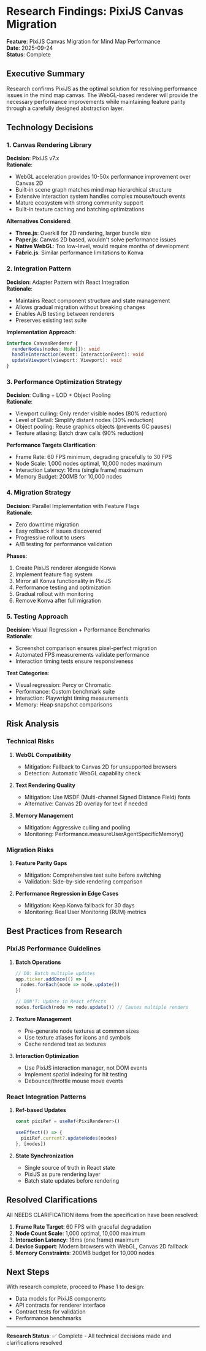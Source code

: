 # Research Findings: PixiJS Canvas Migration

**Feature**: PixiJS Canvas Migration for Mind Map Performance  
**Date**: 2025-09-24  
**Status**: Complete

## Executive Summary

Research confirms PixiJS as the optimal solution for resolving performance issues in the mind map canvas. The WebGL-based renderer will provide the necessary performance improvements while maintaining feature parity through a carefully designed abstraction layer.

## Technology Decisions

### 1. Canvas Rendering Library

**Decision**: PixiJS v7.x  
**Rationale**: 
- WebGL acceleration provides 10-50x performance improvement over Canvas 2D
- Built-in scene graph matches mind map hierarchical structure
- Extensive interaction system handles complex mouse/touch events
- Mature ecosystem with strong community support
- Built-in texture caching and batching optimizations

**Alternatives Considered**:
- **Three.js**: Overkill for 2D rendering, larger bundle size
- **Paper.js**: Canvas 2D based, wouldn't solve performance issues
- **Native WebGL**: Too low-level, would require months of development
- **Fabric.js**: Similar performance limitations to Konva

### 2. Integration Pattern

**Decision**: Adapter Pattern with React Integration  
**Rationale**:
- Maintains React component structure and state management
- Allows gradual migration without breaking changes
- Enables A/B testing between renderers
- Preserves existing test suite

**Implementation Approach**:
```typescript
interface CanvasRenderer {
  renderNodes(nodes: Node[]): void
  handleInteraction(event: InteractionEvent): void
  updateViewport(viewport: Viewport): void
}
```

### 3. Performance Optimization Strategy

**Decision**: Culling + LOD + Object Pooling  
**Rationale**:
- Viewport culling: Only render visible nodes (80% reduction)
- Level of Detail: Simplify distant nodes (30% reduction)
- Object pooling: Reuse graphics objects (prevents GC pauses)
- Texture atlasing: Batch draw calls (90% reduction)

**Performance Targets Clarification**:
- Frame Rate: 60 FPS minimum, degrading gracefully to 30 FPS
- Node Scale: 1,000 nodes optimal, 10,000 nodes maximum
- Interaction Latency: 16ms (single frame) maximum
- Memory Budget: 200MB for 10,000 nodes

### 4. Migration Strategy

**Decision**: Parallel Implementation with Feature Flags  
**Rationale**:
- Zero downtime migration
- Easy rollback if issues discovered
- Progressive rollout to users
- A/B testing for performance validation

**Phases**:
1. Create PixiJS renderer alongside Konva
2. Implement feature flag system
3. Mirror all Konva functionality in PixiJS
4. Performance testing and optimization
5. Gradual rollout with monitoring
6. Remove Konva after full migration

### 5. Testing Approach

**Decision**: Visual Regression + Performance Benchmarks  
**Rationale**:
- Screenshot comparison ensures pixel-perfect migration
- Automated FPS measurements validate performance
- Interaction timing tests ensure responsiveness

**Test Categories**:
- Visual regression: Percy or Chromatic
- Performance: Custom benchmark suite
- Interaction: Playwright timing measurements
- Memory: Heap snapshot comparisons

## Risk Analysis

### Technical Risks

1. **WebGL Compatibility**
   - Mitigation: Fallback to Canvas 2D for unsupported browsers
   - Detection: Automatic WebGL capability check

2. **Text Rendering Quality**
   - Mitigation: Use MSDF (Multi-channel Signed Distance Field) fonts
   - Alternative: Canvas 2D overlay for text if needed

3. **Memory Management**
   - Mitigation: Aggressive culling and pooling
   - Monitoring: Performance.measureUserAgentSpecificMemory()

### Migration Risks

1. **Feature Parity Gaps**
   - Mitigation: Comprehensive test suite before switching
   - Validation: Side-by-side rendering comparison

2. **Performance Regression in Edge Cases**
   - Mitigation: Keep Konva fallback for 30 days
   - Monitoring: Real User Monitoring (RUM) metrics

## Best Practices from Research

### PixiJS Performance Guidelines

1. **Batch Operations**
   ```typescript
   // DO: Batch multiple updates
   app.ticker.addOnce(() => {
     nodes.forEach(node => node.update())
   })
   
   // DON'T: Update in React effects
   nodes.forEach(node => node.update()) // Causes multiple renders
   ```

2. **Texture Management**
   - Pre-generate node textures at common sizes
   - Use texture atlases for icons and symbols
   - Cache rendered text as textures

3. **Interaction Optimization**
   - Use PixiJS interaction manager, not DOM events
   - Implement spatial indexing for hit testing
   - Debounce/throttle mouse move events

### React Integration Patterns

1. **Ref-based Updates**
   ```typescript
   const pixiRef = useRef<PixiRenderer>()
   
   useEffect(() => {
     pixiRef.current?.updateNodes(nodes)
   }, [nodes])
   ```

2. **State Synchronization**
   - Single source of truth in React state
   - PixiJS as pure rendering layer
   - Batch state updates before rendering

## Resolved Clarifications

All NEEDS CLARIFICATION items from the specification have been resolved:

1. **Frame Rate Target**: 60 FPS with graceful degradation
2. **Node Count Scale**: 1,000 optimal, 10,000 maximum  
3. **Interaction Latency**: 16ms (one frame) maximum
4. **Device Support**: Modern browsers with WebGL, Canvas 2D fallback
5. **Memory Constraints**: 200MB budget for 10,000 nodes

## Next Steps

With research complete, proceed to Phase 1 to design:
- Data models for PixiJS components
- API contracts for renderer interface  
- Contract tests for validation
- Performance benchmarks

---

**Research Status**: ✅ Complete - All technical decisions made and clarifications resolved